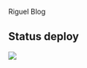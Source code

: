 Riguel Blog

## Status deploy
![](https://github.com/actions/build-and-deploy/workflows/Greet%20Everyone/badge.svg?branch=master)
